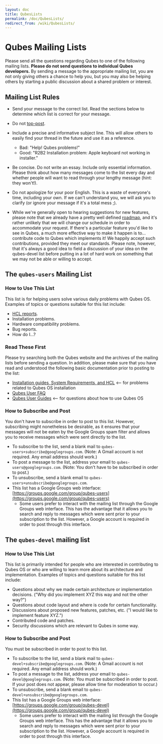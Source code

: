 ```yaml
---
layout: doc
title: QubesLists
permalink: /doc/QubesLists/
redirect_from: /wiki/QubesLists/
---
```


Qubes Mailing Lists
===================

Please send all the questions regarding Qubes to one of the following mailing lists. **Please do not send questions to individual Qubes developers.** By sending a message to the appropriate mailing list, you are not only giving others a chance to help you, but you may also be helping others by starting a public discussion about a shared problem or interest.

Mailing List Rules
------------------

-   Send your message to the correct list. Read the sections below to determine which list is correct for your message.

-   Do not [top-post](https://en.wikipedia.org/wiki/Posting_style).

-   Include a precise and informative subject line. This will allow others to easily find your thread in the future and use it as a reference.
    -   Bad: "Help! Qubes problems!"
    -   Good: "R2B2 Installation problem: Apple keyboard not working in installer."

-   Be concise. Do not write an essay. Include only essential information. Please think about how many messages come to the list every day and whether people will want to read through your lengthy message (hint: they won't!).

-   Do not apologize for your poor English. This is a waste of everyone's time, including your own. If we can't understand you, we will ask you to clarify (or ignore your message if it's a total mess ;).

-   While we're generally open to hearing suggestions for new features, please note that we already have a pretty well defined [roadmap](https://github.com/QubesOS/qubes-issues/milestones), and it's rather unlikely that we will change our schedule in order to accommodate your request. If there's a particular feature you'd like to see in Qubes, a much more effective way to make it happen is to... contribute code to Qubes which implements it! We happily accept such contributions, provided they meet our standards. Please note, however, that it's always a good idea to field a discussion of your idea on the qubes-devel list before putting in a lot of hard work on something that we may not be able or willing to accept.

The `qubes-users` Mailing List
------------------------------

### How to Use This List

This list is for helping users solve various daily problems with Qubes OS. Examples of topics or questions suitable for this list include:

-   [HCL reports](/hcl/#GeneratingandSubmittingNewReports).
-   Installation problems.
-   Hardware compatibility problems.
-   Bug reports.
-   How do I...?

### Read These First

Please try searching both the Qubes website and the archives of the mailing lists before sending a question. In addition, please make sure that you have read and understood the following basic documentation prior to posting to the list:

-   [Installation guides, System Requirements, and HCL](/doc/QubesDownloads/) \<-- for problems related to Qubes OS installation
-   [Qubes User FAQ](/doc/UserFaq/)
-   [Qubes User Guides](/doc/UserDoc/) \<-- for questions about how to use Qubes OS

### How to Subscribe and Post

You don't have to subscribe in order to post to this list. However, subscribing might nonetheless be desirable, as it ensures that your messages will not be eaten by the Google Groups spam filter and allows you to receive messages which were sent directly to the list.

-   To subscribe to the list, send a blank mail to `qubes-users+subscribe@googlegroups.com`. (Note: A Gmail account is not required. Any email address should work.)
-   To post a message to the list, address your email to `qubes-users@googlegroups.com`. (Note: You don't have to be subscribed in order to post.)
-   To unsubscribe, send a blank email to `qubes-users+unsubscribe@googlegroups.com`.
-   This list has a Google Groups web interface: [https://groups.google.com/group/qubes-users](https://groups.google.com/group/qubes-users)
    -   Some users prefer to interact with the mailing list through the Google Groups web interface. This has the advantage that it allows you to search and reply to messages which were sent prior to your subscription to the list. However, a Google account is required in order to post through this interface.

The `qubes-devel` mailing list
------------------------------

### How to Use This List

This list is primarily intended for people who are interested in contributing to Qubes OS or who are willing to learn more about its architecture and implementation. Examples of topics and questions suitable for this list include:

-   Questions about why we made certain architecture or implementation decisions. ("Why did you implement XYZ this way and not the other way?")
-   Questions about code layout and where is code for certain functionality.
-   Discussions about proposed new features, patches, etc. ("I would like to implement feature XYZ.")
-   Contributed code and patches.
-   Security discussions which are relevant to Qubes in some way.

### How to Subscribe and Post

You must be subscribed in order to post to this list.

-   To subscribe to the list, send a blank mail to `qubes-devel+subscribe@googlegroups.com`. (Note: A Gmail account is not required. Any email address should work.)
-   To post a message to the list, address your email to `qubes-devel@googlegroups.com`. (Note: You must be subscribed in order to post. If your post does not appear, please allow time for moderation to occur.)
-   To unsubscribe, send a blank email to `qubes-devel+unsubscribe@googlegroups.com`.
-   This list has a Google Groups web interface: [https://groups.google.com/group/qubes-devel](https://groups.google.com/group/qubes-devel)
    -   Some users prefer to interact with the mailing list through the Google Groups web interface. This has the advantage that it allows you to search and reply to messages which were sent prior to your subscription to the list. However, a Google account is required in order to post through this interface.

